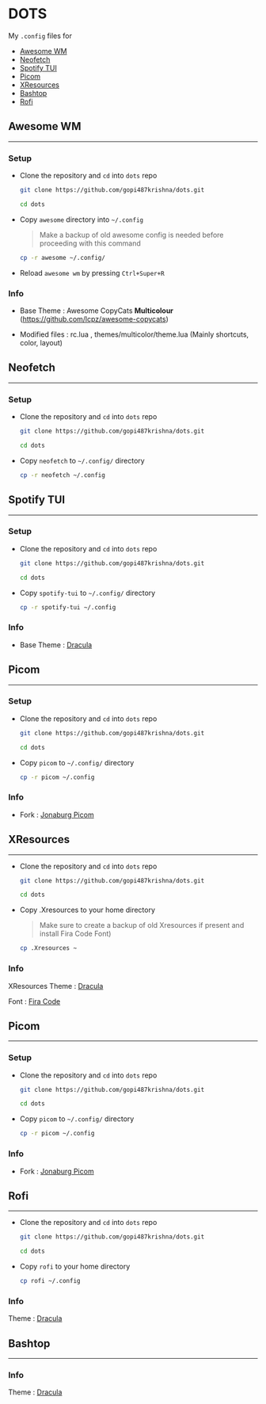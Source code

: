 # DOTS

My `.config` files for 

- [Awesome WM](#awesome-wm)
- [Neofetch](#neofetch)
- [Spotify TUI](#spotify-tui)
- [Picom](#picom)
- [XResources](#xresources)
- [Bashtop](#bashtop)
- [Rofi](#rofi)

## Awesome WM
---

### Setup 

- Clone the repository and `cd` into `dots` repo

    ```bash
    git clone https://github.com/gopi487krishna/dots.git

    cd dots
    ```
- Copy `awesome` directory into `~/.config`
    > Make a backup of old awesome config is needed before proceeding with this command

    ```bash
    cp -r awesome ~/.config/
    ```

- Reload `awesome wm` by pressing `Ctrl+Super+R`

### Info

- Base Theme : Awesome CopyCats **Multicolour** (https://github.com/lcpz/awesome-copycats) 

- Modified files : rc.lua , themes/multicolor/theme.lua (Mainly shortcuts, color, layout)

## Neofetch
---
### Setup

- Clone the repository and `cd` into `dots` repo

    ```bash
    git clone https://github.com/gopi487krishna/dots.git

    cd dots
    ```
- Copy `neofetch` to `~/.config/` directory

    ```bash
    cp -r neofetch ~/.config
    ```

## Spotify TUI
---
### Setup

- Clone the repository and `cd` into `dots` repo

    ```bash
    git clone https://github.com/gopi487krishna/dots.git

    cd dots
    ```
- Copy `spotify-tui` to `~/.config/` directory

    ```bash
    cp -r spotify-tui ~/.config
    ```
### Info
- Base Theme : [Dracula](https://draculatheme.com/spotify-tui)


## Picom
---
### Setup

- Clone the repository and `cd` into `dots` repo

    ```bash
    git clone https://github.com/gopi487krishna/dots.git

    cd dots
    ```
- Copy `picom` to `~/.config/` directory

    ```bash
    cp -r picom ~/.config
    ```
### Info
- Fork : [Jonaburg Picom](https://github.com/jonaburg/picom.git)

## XResources
---
- Clone the repository and `cd` into `dots` repo

    ```bash
    git clone https://github.com/gopi487krishna/dots.git

    cd dots
    ```
- Copy .Xresources to your home directory 
    >Make sure to create a backup of old Xresources if present and install Fira Code Font)

    ```bash
    cp .Xresources ~
    ```
### Info
XResources Theme : [Dracula](https://draculatheme.com/xresources)

Font : [Fira Code](https://www.nerdfonts.com/)


## Picom
---
### Setup

- Clone the repository and `cd` into `dots` repo

    ```bash
    git clone https://github.com/gopi487krishna/dots.git

    cd dots
    ```
- Copy `picom` to `~/.config/` directory

    ```bash
    cp -r picom ~/.config
    ```
### Info
- Fork : [Jonaburg Picom](https://github.com/jonaburg/picom.git)

## Rofi
---
- Clone the repository and `cd` into `dots` repo

    ```bash
    git clone https://github.com/gopi487krishna/dots.git

    cd dots
    ```
- Copy `rofi` to your home directory 

    ```bash
    cp rofi ~/.config
    ```
### Info

Theme : [Dracula](https://draculatheme.com/rofi)

## Bashtop
---
### Info
Theme : [Dracula](https://draculatheme.com/bashtop)



